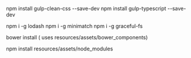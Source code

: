 npm install gulp-clean-css --save-dev
npm install gulp-typescript --save-dev

npm i -g lodash
npm i -g minimatch
npm i -g graceful-fs 


bower install ( uses resources/assets/bower_components)

npm install resources/assets/node_modules